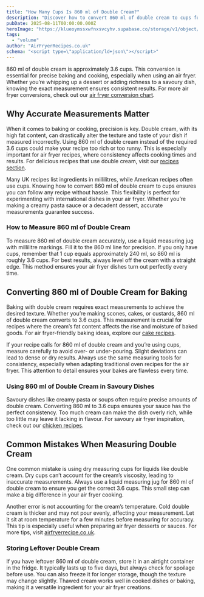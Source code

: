 ```yaml
---
title: "How Many Cups Is 860 ml of Double Cream?"
description: "Discover how to convert 860 ml of double cream to cups for perfect baking and cooking every time. Get precise measurements now!"
pubDate: 2025-08-11T00:00:00.000Z
heroImage: "https://klueoymssxwfnxsvcyhv.supabase.co/storage/v1/object/public/md/how-many-cups-is-860-ml-of-double-cream-22affe3e.webp"
tags:
  - "volume"
author: "AirFryerRecipes.co.uk"
schema: "<script type=\"application/ld+json\"></script>"
---
```


<p>860 ml of double cream is approximately 3.6 cups. This conversion is essential for precise baking and cooking, especially when using an air fryer. Whether you’re whipping up a dessert or adding richness to a savoury dish, knowing the exact measurement ensures consistent results. For more air fryer conversions, check out our <a href=https://www.airfryerrecipe.co.uk/air-fryer-conversion-chart>air fryer conversion chart</a>.</p>

<h2>Why Accurate Measurements Matter</h2>
<p>When it comes to baking or cooking, precision is key. Double cream, with its high fat content, can drastically alter the texture and taste of your dish if measured incorrectly. Using 860 ml of double cream instead of the required 3.6 cups could make your recipe too rich or too runny. This is especially important for air fryer recipes, where consistency affects cooking times and results. For delicious recipes that use double cream, visit our <a href=https://www.airfryerrecipe.co.uk/recipes>recipes section</a>.</p>

<p>Many UK recipes list ingredients in millilitres, while American recipes often use cups. Knowing how to convert 860 ml of double cream to cups ensures you can follow any recipe without hassle. This flexibility is perfect for experimenting with international dishes in your air fryer. Whether you’re making a creamy pasta sauce or a decadent dessert, accurate measurements guarantee success.</p>

<h3>How to Measure 860 ml of Double Cream</h3>
<p>To measure 860 ml of double cream accurately, use a liquid measuring jug with millilitre markings. Fill it to the 860 ml line for precision. If you only have cups, remember that 1 cup equals approximately 240 ml, so 860 ml is roughly 3.6 cups. For best results, always level off the cream with a straight edge. This method ensures your air fryer dishes turn out perfectly every time.</p>

<h2>Converting 860 ml of Double Cream for Baking</h2>
<p>Baking with double cream requires exact measurements to achieve the desired texture. Whether you’re making scones, cakes, or custards, 860 ml of double cream converts to 3.6 cups. This measurement is crucial for recipes where the cream’s fat content affects the rise and moisture of baked goods. For air fryer-friendly baking ideas, explore our <a href=https://www.airfryerrecipe.co.uk/recipe-category/cakes>cake recipes</a>.</p>

<p>If your recipe calls for 860 ml of double cream and you’re using cups, measure carefully to avoid over- or under-pouring. Slight deviations can lead to dense or dry results. Always use the same measuring tools for consistency, especially when adapting traditional oven recipes for the air fryer. This attention to detail ensures your bakes are flawless every time.</p>

<h3>Using 860 ml of Double Cream in Savoury Dishes</h3>
<p>Savoury dishes like creamy pasta or soups often require precise amounts of double cream. Converting 860 ml to 3.6 cups ensures your sauce has the perfect consistency. Too much cream can make the dish overly rich, while too little may leave it lacking in flavour. For savoury air fryer inspiration, check out our <a href=https://www.airfryerrecipe.co.uk/recipe-category/chicken>chicken recipes</a>.</p>

<h2>Common Mistakes When Measuring Double Cream</h2>
<p>One common mistake is using dry measuring cups for liquids like double cream. Dry cups can’t account for the cream’s viscosity, leading to inaccurate measurements. Always use a liquid measuring jug for 860 ml of double cream to ensure you get the correct 3.6 cups. This small step can make a big difference in your air fryer cooking.</p>

<p>Another error is not accounting for the cream’s temperature. Cold double cream is thicker and may not pour evenly, affecting your measurement. Let it sit at room temperature for a few minutes before measuring for accuracy. This tip is especially useful when preparing air fryer desserts or sauces. For more tips, visit <a href=https://www.airfryerrecipe.co.uk>airfryerrecipe.co.uk</a>.</p>

<h3>Storing Leftover Double Cream</h3>
<p>If you have leftover 860 ml of double cream, store it in an airtight container in the fridge. It typically lasts up to five days, but always check for spoilage before use. You can also freeze it for longer storage, though the texture may change slightly. Thawed cream works well in cooked dishes or baking, making it a versatile ingredient for your air fryer creations.</p>